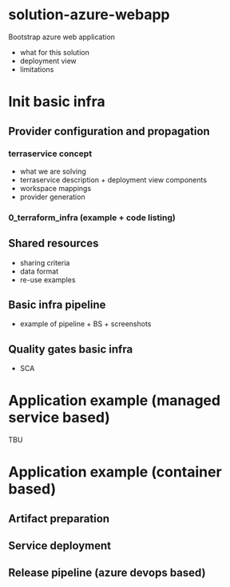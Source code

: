 # solution-azure-webapp
Bootstrap azure web application

- what for this solution
- deployment view
- limitations

# Init basic infra

## Provider configuration and propagation

### terraservice concept
- what we are solving
- terraservice description + deployment view components
- workspace mappings
- provider generation

### 0_terraform_infra (example + code listing)

## Shared resources
- sharing criteria
- data format
- re-use examples

## Basic infra pipeline

- example of pipeline + BS + screenshots

## Quality gates basic infra

- SCA

# Application example (managed service based)
TBU

# Application example (container based)

## Artifact preparation

## Service deployment

## Release pipeline (azure devops based)
